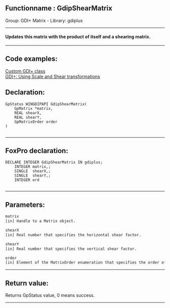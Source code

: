 <link rel="stylesheet" type="text/css" href="../../css/win32api.css">  
<link rel="stylesheet" href="https://cdnjs.cloudflare.com/ajax/libs/font-awesome/4.7.0/css/font-awesome.min.css">

## Functionname : GdipShearMatrix
Group: GDI+ Matrix - Library: gdiplus    
***  


#### Updates this matrix with the product of itself and a shearing matrix.

***  


## Code examples:
[Custom GDI+ class](../../samples/sample_450.md)  
[GDI+: Using Scale and Shear transformations](../../samples/sample_479.md)  

## Declaration:
```foxpro  
GpStatus WINGDIPAPI GdipShearMatrix(
	GpMatrix *matrix,
	REAL shearX,
	REAL shearY,
	GpMatrixOrder order
)
  
```  
***  


## FoxPro declaration:
```foxpro  
DECLARE INTEGER GdipShearMatrix IN gdiplus;
	INTEGER matrix,;
	SINGLE  shearX,;
	SINGLE  shearY,;
	INTEGER ord
  
```  
***  


## Parameters:
```txt  
matrix
[in] Handle to a Matrix object.

shearX
[in] Real number that specifies the horizontal shear factor.

shearY
[in] Real number that specifies the vertical shear factor.

order
[in] Element of the MatrixOrder enumeration that specifies the order of the multiplication.  
```  
***  


## Return value:
Returns GpStatus value, 0 means success.  
***  

